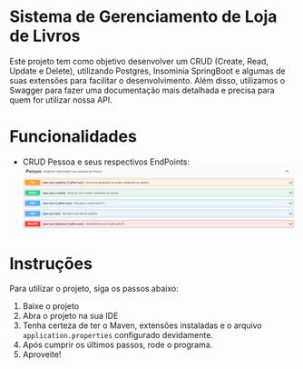 # Sistema de Gerenciamento de Loja de Livros

Este projeto tem como objetivo desenvolver um CRUD (Create, Read, Update e Delete), utilizando Postgres, Insominia SpringBoot e algumas de suas extensões para facilitar o desenvolvimento. Além disso, utilizamos o Swagger para fazer uma documentação mais detalhada e precisa para quem for utilizar nossa API.

# Funcionalidades
 
* CRUD Pessoa e seus respectivos EndPoints: ![CRUDPERSON](assets/PersonCrud.png)


# Instruções
Para utilizar o projeto, siga os passos abaixo:

1. Baixe o projeto
2. Abra o projeto na sua IDE
3. Tenha certeza de ter o Maven, extensões instaladas e o arquivo `application.properties` configurado devidamente.
4. Após cumprir os últimos passos, rode o programa.
5. Aproveite!